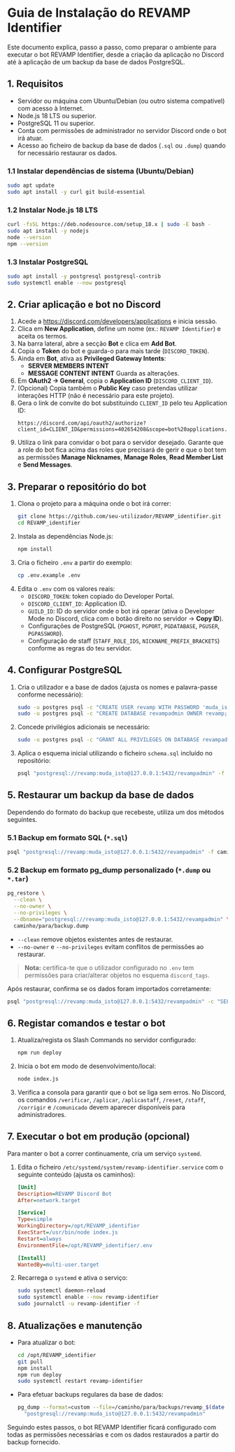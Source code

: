 # Guia de Instalação do REVAMP Identifier

Este documento explica, passo a passo, como preparar o ambiente para executar o bot REVAMP Identifier, desde a criação da aplicação no Discord até à aplicação de um backup da base de dados PostgreSQL.

## 1. Requisitos

- Servidor ou máquina com Ubuntu/Debian (ou outro sistema compatível) com acesso à Internet.
- Node.js 18 LTS ou superior.
- PostgreSQL 11 ou superior.
- Conta com permissões de administrador no servidor Discord onde o bot irá atuar.
- Acesso ao ficheiro de backup da base de dados (`.sql` ou `.dump`) quando for necessário restaurar os dados.

### 1.1 Instalar dependências de sistema (Ubuntu/Debian)

```bash
sudo apt update
sudo apt install -y curl git build-essential
```

### 1.2 Instalar Node.js 18 LTS

```bash
curl -fsSL https://deb.nodesource.com/setup_18.x | sudo -E bash -
sudo apt install -y nodejs
node --version
npm --version
```

### 1.3 Instalar PostgreSQL

```bash
sudo apt install -y postgresql postgresql-contrib
sudo systemctl enable --now postgresql
```

## 2. Criar aplicação e bot no Discord

1. Acede a <https://discord.com/developers/applications> e inicia sessão.
2. Clica em **New Application**, define um nome (ex.: `REVAMP Identifier`) e aceita os termos.
3. Na barra lateral, abre a secção **Bot** e clica em **Add Bot**.
4. Copia o **Token** do bot e guarda-o para mais tarde (`DISCORD_TOKEN`).
5. Ainda em **Bot**, ativa as **Privileged Gateway Intents**:
   - **SERVER MEMBERS INTENT**
   - **MESSAGE CONTENT INTENT**
   Guarda as alterações.
6. Em **OAuth2 → General**, copia o **Application ID** (`DISCORD_CLIENT_ID`).
7. (Opcional) Copia também o **Public Key** caso pretendas utilizar interações HTTP (não é necessário para este projeto).
8. Gera o link de convite do bot substituindo `CLIENT_ID` pelo teu Application ID:
   ```text
   https://discord.com/api/oauth2/authorize?client_id=CLIENT_ID&permissions=402654208&scope=bot%20applications.commands
   ```
9. Utiliza o link para convidar o bot para o servidor desejado. Garante que a role do bot fica acima das roles que precisará de gerir e que o bot tem as permissões **Manage Nicknames**, **Manage Roles**, **Read Member List** e **Send Messages**.

## 3. Preparar o repositório do bot

1. Clona o projeto para a máquina onde o bot irá correr:
   ```bash
   git clone https://github.com/seu-utilizador/REVAMP_identifier.git
   cd REVAMP_identifier
   ```
2. Instala as dependências Node.js:
   ```bash
   npm install
   ```
3. Cria o ficheiro `.env` a partir do exemplo:
   ```bash
   cp .env.example .env
   ```
4. Edita o `.env` com os valores reais:
   - `DISCORD_TOKEN`: token copiado do Developer Portal.
   - `DISCORD_CLIENT_ID`: Application ID.
   - `GUILD_ID`: ID do servidor onde o bot irá operar (ativa o Developer Mode no Discord, clica com o botão direito no servidor → **Copy ID**).
   - Configurações de PostgreSQL (`PGHOST`, `PGPORT`, `PGDATABASE`, `PGUSER`, `PGPASSWORD`).
   - Configuração de staff (`STAFF_ROLE_IDS`, `NICKNAME_PREFIX_BRACKETS`) conforme as regras do teu servidor.

## 4. Configurar PostgreSQL

1. Cria o utilizador e a base de dados (ajusta os nomes e palavra-passe conforme necessário):
   ```bash
   sudo -u postgres psql -c "CREATE USER revamp WITH PASSWORD 'muda_isto';"
   sudo -u postgres psql -c "CREATE DATABASE revampadmin OWNER revamp;"
   ```
2. Concede privilégios adicionais se necessário:
   ```bash
   sudo -u postgres psql -c "GRANT ALL PRIVILEGES ON DATABASE revampadmin TO revamp;"
   ```
3. Aplica o esquema inicial utilizando o ficheiro `schema.sql` incluído no repositório:
   ```bash
   psql "postgresql://revamp:muda_isto@127.0.0.1:5432/revampadmin" -f schema.sql
   ```

## 5. Restaurar um backup da base de dados

Dependendo do formato do backup que recebeste, utiliza um dos métodos seguintes.

### 5.1 Backup em formato SQL (`*.sql`)

```bash
psql "postgresql://revamp:muda_isto@127.0.0.1:5432/revampadmin" -f caminho/para/backup.sql
```

### 5.2 Backup em formato pg_dump personalizado (`*.dump` ou `*.tar`)

```bash
pg_restore \
  --clean \
  --no-owner \
  --no-privileges \
  --dbname="postgresql://revamp:muda_isto@127.0.0.1:5432/revampadmin" \
  caminho/para/backup.dump
```

- `--clean` remove objetos existentes antes de restaurar.
- `--no-owner` e `--no-privileges` evitam conflitos de permissões ao restaurar.

> **Nota:** certifica-te que o utilizador configurado no `.env` tem permissões para criar/alterar objetos no esquema `discord_tags`.

Após restaurar, confirma se os dados foram importados corretamente:

```bash
psql "postgresql://revamp:muda_isto@127.0.0.1:5432/revampadmin" -c "SELECT COUNT(*) FROM discord_tags.user_tags;"
```

## 6. Registar comandos e testar o bot

1. Atualiza/regista os Slash Commands no servidor configurado:
   ```bash
   npm run deploy
   ```
2. Inicia o bot em modo de desenvolvimento/local:
   ```bash
   node index.js
   ```
3. Verifica a consola para garantir que o bot se liga sem erros. No Discord, os comandos `/verificar`, `/aplicar`, `/aplicastaff`, `/reset`, `/staff`, `/corrigir` e `/comunicado` devem aparecer disponíveis para administradores.

## 7. Executar o bot em produção (opcional)

Para manter o bot a correr continuamente, cria um serviço `systemd`.

1. Edita o ficheiro `/etc/systemd/system/revamp-identifier.service` com o seguinte conteúdo (ajusta os caminhos):
   ```ini
   [Unit]
   Description=REVAMP Discord Bot
   After=network.target

   [Service]
   Type=simple
   WorkingDirectory=/opt/REVAMP_identifier
   ExecStart=/usr/bin/node index.js
   Restart=always
   EnvironmentFile=/opt/REVAMP_identifier/.env

   [Install]
   WantedBy=multi-user.target
   ```
2. Recarrega o `systemd` e ativa o serviço:
   ```bash
   sudo systemctl daemon-reload
   sudo systemctl enable --now revamp-identifier
   sudo journalctl -u revamp-identifier -f
   ```

## 8. Atualizações e manutenção

- Para atualizar o bot:
  ```bash
  cd /opt/REVAMP_identifier
  git pull
  npm install
  npm run deploy
  sudo systemctl restart revamp-identifier
  ```
- Para efetuar backups regulares da base de dados:
  ```bash
  pg_dump --format=custom --file=/caminho/para/backups/revamp_$(date +%F).dump \
    "postgresql://revamp:muda_isto@127.0.0.1:5432/revampadmin"
  ```

Seguindo estes passos, o bot REVAMP Identifier ficará configurado com todas as permissões necessárias e com os dados restaurados a partir do backup fornecido.
